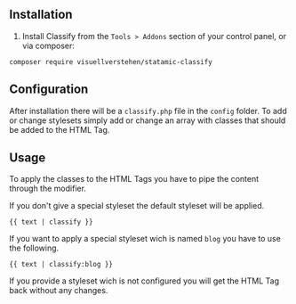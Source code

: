 ## Installation

1. Install Classify from the `Tools > Addons` section of your control panel, or via composer:

```
composer require visuellverstehen/statamic-classify
```
## Configuration

After installation there will be a `classify.php` file in the `config` folder.
To add or change stylesets simply add or change an array with classes that should be added to the HTML Tag.

## Usage

To apply the classes to the HTML Tags you have to pipe the content through the modifier.

If you don't give a special styleset the default styleset will be applied.
```
{{ text | classify }}
```

If you want to apply a special styleset wich is named `blog` you have to use the following.

```
{{ text | classify:blog }}
```

If you provide a styleset wich is not configured you will get the HTML Tag back without any changes.
